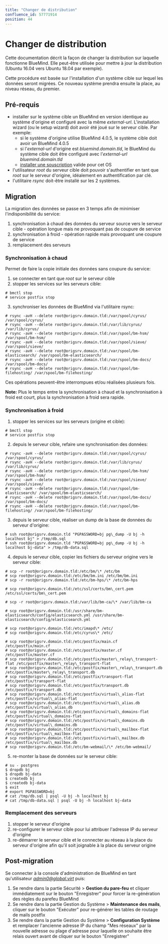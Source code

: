 ```yaml
---
title: "Changer de distribution"
confluence_id: 57771914
position: 44
---
```

# Changer de distribution


Cette documentation décrit la façon de changer la distribution sur laquelle fonctionne BlueMind. Elle peut-être utilisée pour mettre à jour la distribution (Ubuntu 16.04 vers Ubuntu 18.04 par exemple).

Cette procédure est basée sur l'installation d'un système cible sur lequel les données seront migrées. Ce nouveau système prendra ensuite la place, au niveau réseau, du premier.

## Pré-requis

- installer sur le système cible un BlueMind en version identique au système d'origine et configuré avec la même *external-url*. L'installation wizard (ou le setup wizard) doit avoir été joué sur le serveur cible. Par exemple:
    - si le système d'origine utilise BlueMind 4.0.5, le système cible doit avoir un BlueMind 4.0.5
    - si l'*external-url* d'origine est *bluemind.domain.tld*, le BlueMind du système cible doit être configuré avec l'*external-url* *bluemind.domain.tld*
    - [installer une souscription](/Guide_d_installation/Mise_en_œuvre_de_la_souscription/) valide pour cet OS
- l'utilisateur *root* du serveur cible doit pouvoir s'authentifier en tant que *root* sur le serveur d'origine, idéalement en authentification par clé.
- l'utilitaire *rsync* doit-être installé sur les 2 systèmes.


## Migration

La migration des données se passe en 3 temps afin de minimiser l'indisponibilité du service:

1. synchronisation à chaud des données du serveur source vers le serveur cible - opération longue mais ne provoquant pas de coupure de service
2. synchronisation à froid - opération rapide mais provoquant une coupure de service
3. remplacement des serveurs


### Synchronisation à chaud

Permet de faire la copie initiale des données sans coupure du service:

1. se connecter en tant que *root* sur le serveur cible
2. stopper les services sur les serveurs cible:


```
# bmctl stop
# service postfix stop
```


3. synchroniser les données de BlueMind via l'utilitaire rsync:


```
# rsync -avH --delete root@origsrv.domain.tld:/var/spool/cyrus/ /var/spool/cyrus/
# rsync -avH --delete root@origsrv.domain.tld:/var/lib/cyrus/ /var/lib/cyrus/
# rsync -avH --delete root@origsrv.domain.tld:/var/spool/bm-hsm/ /var/spool/bm-hsm/
# rsync -avH --delete root@origsrv.domain.tld:/var/spool/sieve/ /var/spool/sieve/
# rsync -avH --delete root@origsrv.domain.tld:/var/spool/bm-elasticsearch/ /var/spool/bm-elasticsearch/
# rsync -avH --delete root@origsrv.domain.tld:/var/spool/bm-docs/ /var/spool/bm-docs/
# rsync -avH --delete root@origsrv.domain.tld:/var/spool/bm-filehosting/ /var/spool/bm-filehosting/
```


Ces opérations peuvent-être interrompues et/ou réalisées plusieurs fois.

****Note:**** Plus le temps entre la synchronisation à chaud et la synchronisation à froid est court, plus la synchronisation à froid sera rapide.

### Synchronisation à froid

1. stopper les services sur les serveurs (origine et cible):


```
# bmctl stop
# service postfix stop
```


2. depuis le serveur cible, refaire une synchronisation des données:


```
# rsync -avH --delete root@origsrv.domain.tld:/var/spool/cyrus/ /var/spool/cyrus/
# rsync -avH --delete root@origsrv.domain.tld:/var/lib/cyrus/ /var/lib/cyrus/
# rsync -avH --delete root@origsrv.domain.tld:/var/spool/bm-hsm/ /var/spool/bm-hsm/
# rsync -avH --delete root@origsrv.domain.tld:/var/spool/sieve/ /var/spool/sieve/
# rsync -avH --delete root@origsrv.domain.tld:/var/spool/bm-elasticsearch/ /var/spool/bm-elasticsearch/
# rsync -avH --delete root@origsrv.domain.tld:/var/spool/bm-docs/ /var/spool/bm-docs/
# rsync -avH --delete root@origsrv.domain.tld:/var/spool/bm-filehosting/ /var/spool/bm-filehosting/
```


3. depuis le serveur cible, réaliser un dump de la base de données du serveur d'origine:


```
# ssh root@origsrv.domain.tld "PGPASSWORD=bj pg\_dump -U bj -h localhost bj" > /tmp/db.sql
# ssh root@origsrv.domain.tld "PGPASSWORD=bj pg\_dump -U bj -h localhost bj-data" > /tmp/db-data.sql
```


4. depuis le serveur cible, copier les fichiers du serveur origine vers le serveur cible:


```
# scp -r root@origsrv.domain.tld:/etc/bm/\* /etc/bm
# scp root@origsrv.domain.tld:/etc/bm/bm.ini /etc/bm/bm.ini
# scp -r root@origsrv.domain.tld:/etc/bm-hps/\* /etc/bm-hps

# scp root@origsrv.domain.tld:/etc/ssl/certs/bm\_cert.pem /etc/ssl/certs/bm\_cert.pem

# scp -r root@origsrv.domain.tld:/var/lib/bm-ca/\* /var/lib/bm-ca

# scp root@origsrv.domain.tld:/usr/share/bm-elasticsearch/config/elasticsearch.yml /usr/share/bm-elasticsearch/config/elasticsearch.yml

# scp root@origsrv.domain.tld:/etc/imapd\* /etc/
# scp root@origsrv.domain.tld:/etc/cyrus\* /etc/

# scp root@origsrv.domain.tld:/etc/postfix/main.cf /etc/postfix/main.cf
# scp root@origsrv.domain.tld:/etc/postfix/master.cf /etc/postfix/master.cf
# scp root@origsrv.domain.tld:/etc/postfix/master\_relay\_transport-flat /etc/postfix/master\_relay\_transport-flat
# scp root@origsrv.domain.tld:/etc/postfix/master\_relay\_transport.db /etc/postfix/master\_relay\_transport.db
# scp root@origsrv.domain.tld:/etc/postfix/transport-flat /etc/postfix/transport-flat
# scp root@origsrv.domain.tld:/etc/postfix/transport.db /etc/postfix/transport.db
# scp root@origsrv.domain.tld:/etc/postfix/virtual\_alias-flat /etc/postfix/virtual\_alias-flat
# scp root@origsrv.domain.tld:/etc/postfix/virtual\_alias.db /etc/postfix/virtual\_alias.db
# scp root@origsrv.domain.tld:/etc/postfix/virtual\_domains-flat /etc/postfix/virtual\_domains-flat
# scp root@origsrv.domain.tld:/etc/postfix/virtual\_domains.db /etc/postfix/virtual\_domains.db
# scp root@origsrv.domain.tld:/etc/postfix/virtual\_mailbox-flat /etc/postfix/virtual\_mailbox-flat
# scp root@origsrv.domain.tld:/etc/postfix/virtual\_mailbox.db /etc/postfix/virtual\_mailbox.db
# scp root@origsrv.domain.tld:/etc/bm-webmail/\* /etc/bm-webmail/
```


5. re-monter la base de données sur le serveur cible:


```
# su - postgres
$ dropdb bj
$ dropdb bj-data
$ createdb bj
$ createdb bj-data
$ exit
# export PGPASSWORD=bj
# cat /tmp/db.sql | psql -U bj -h localhost bj
# cat /tmp/db-data.sql | psql -U bj -h localhost bj-data
```


### Remplacement des serveurs

1. stopper le serveur d'origine
2. re-configurer le serveur cible pour lui attribuer l'adresse IP du serveur d'origine
3. re-démarrer le serveur cible et le connecter au réseau à la place du serveur d'origine afin qu'il soit joignable à la place du serveur origine


## Post-migration

Se connecter à la console d'administration de BlueMind en tant qu'utilisateur *[admin0@global.virt](mailto:admin0@global.virt)* puis:

1. Se rendre dans la partie Sécurité > **Gestion du pare-feu** et cliquer immédiatement sur le bouton "Enregistrer" pour forcer la re-génération des règles du parefeu BlueMind
2. Se rendre dans la partie Gestion du Système > **Maintenance des mails**, cliquer sur le bouton "Exécuter" pour re-générer les tables de routage de mails postfix
3. Se rendre dans la partie Gestion du Système > **Configuration Système** et remplacer l'ancienne adresse IP du champ "Mes réseaux" par la nouvelle adresse ou plage d'adresse pour laquelle on souhaite être relais ouvert avant de cliquer sur le bouton "Enregistrer"


